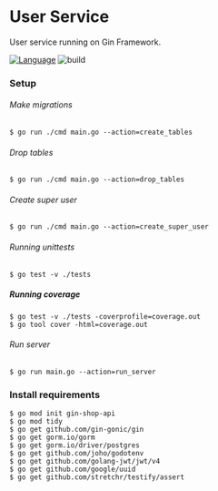 # User Service

User service running on Gin Framework.

[![Language](https://img.shields.io/badge/language-go-green.svg)](https://github.com/sartim/gin_shop_api)
![build](https://github.com/sartim/gin_shop_api/actions/workflows/master.yml/badge.svg)

### Setup

###### Make migrations
    $ go run ./cmd main.go --action=create_tables 

###### Drop tables
    $ go run ./cmd main.go --action=drop_tables 

###### Create super user

    $ go run ./cmd main.go --action=create_super_user 

###### Running unittests

    $ go test -v ./tests

##### Running coverage

    $ go test -v ./tests -coverprofile=coverage.out
    $ go tool cover -html=coverage.out

###### Run server
    $ go run main.go --action=run_server 


### Install requirements
    $ go mod init gin-shop-api
    $ go mod tidy
    $ go get github.com/gin-gonic/gin
    $ go get gorm.io/gorm
    $ go get gorm.io/driver/postgres
    $ go get github.com/joho/godotenv
    $ go get github.com/golang-jwt/jwt/v4
    $ go get github.com/google/uuid
    $ go get github.com/stretchr/testify/assert
